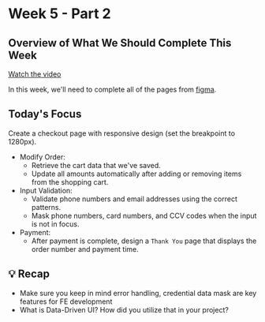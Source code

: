 # Week 5 - Part 2

## Overview of What We Should Complete This Week

[Watch the video](https://drive.google.com/file/d/1e3DyAh2ghi937QBP9T0FciLloWB9MXrg/view?usp=sharing)

In this week, we'll need to complete all of the pages from [figma](https://www.figma.com/file/sKhc4A0Gi427u1I5leT5ug/STYLiSH).

## Today's Focus

Create a checkout page with responsive design (set the breakpoint to 1280px).
- Modify Order:
  + Retrieve the cart data that we've saved.
  + Update all amounts automatically after adding or removing items from the shopping cart.
- Input Validation:
  + Validate phone numbers and email addresses using the correct patterns.
  + Mask phone numbers, card numbers, and CCV codes when the input is not in focus.
- Payment:
  + After payment is complete, design a `Thank You` page that displays the order number and payment time.

## 💡 Recap
- Make sure you keep in mind error handling, credential data mask are key features for FE development
- What is Data-Driven UI? How did you utilize that in your project?
